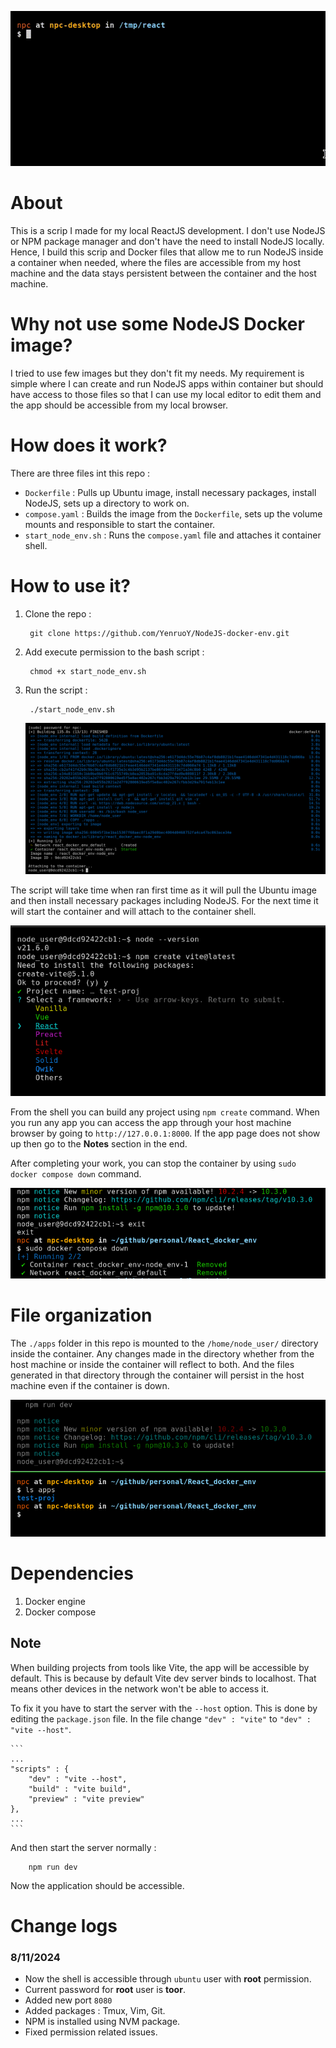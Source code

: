 ![](./assets/demo.GIF)

# About

This is a scrip I made for my local ReactJS development. I don't use NodeJS or NPM package manager and don't have the need to install NodeJS locally. Hence, I build this scrip and Docker files that allow me to run NodeJS inside a container when needed, where the files are accessible from my host machine and the data stays persistent between the container and the host machine.

# Why not use some NodeJS Docker image?

I tried to use few images but they don't fit my needs. My requirement is simple where I can create and run NodeJS apps within container but should have access to those files so that I can use my local editor to edit them and the app should be accessible from my local browser.

# How does it work?

There are three files int this repo :

* `Dockerfile` : Pulls up Ubuntu image, install necessary packages, install NodeJS, sets up a directory to work on.
* `compose.yaml` : Builds the image from the `Dockerfile`, sets up the volume mounts and responsible to start the container.
* `start_node_env.sh` : Runs the `compose.yaml` file and attaches it container shell.

# How to use it?

1. Clone the repo :

        git clone https://github.com/YenruoY/NodeJS-docker-env.git

1. Add execute permission to the bash script :

        chmod +x start_node_env.sh

1. Run the script :

        ./start_node_env.sh

    ![](./assets/01.png)

The script will take time when ran first time as it will pull the Ubuntu image and then install necessary packages including NodeJS. For the next time it will start the container and will attach to the container shell.

![](./assets/02_build_proj.png)

From the shell you can build any project using `npm create` command. When you run any app you can access the app through your host machine browser by going to `http://127.0.0.1:8000`. If the app page does not show up then go to the **Notes** section in the end.

After completing your work, you can stop the container by using `sudo docker compose down` command.

![](./assets/05_compose_down.png)

# File organization

The `./apps` folder in this repo is mounted to the `/home/node_user/` directory inside the container. Any changes made in the directory whether from the host machine or inside the container will reflect to both. And the files generated in that directory through the container will persist in the host machine even if the container is down. 

![](./assets/04_persistence.png)

# Dependencies

1. Docker engine
1. Docker compose

## Note

When building projects from tools like Vite, the app will be accessible by default. This is because by default Vite dev server binds to localhost. That means other devices in the network won't be able to access it. 

To fix it you have to start the server with the `--host` option. This is done by editing the `package.json` file. In the file change `"dev" : "vite"` to `"dev" : "vite --host"`.

    ```
    ...
    "scripts" : {
        "dev" : "vite --host",
        "build" : "vite build",
        "preview" : "vite preview"
    },
    ...
    ```
And then start the server normally :

        npm run dev

Now the application should be accessible.


# Change logs

### 8/11/2024

- Now the shell is accessible through `ubuntu` user with **root** permission.
- Current password for **root** user is **toor**.
- Added new port `8080`
- Added packages : Tmux, Vim, Git.
- NPM is installed using NVM package.
- Fixed permission related issues.

